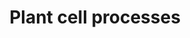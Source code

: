 ---
annotations:
- type: Pathway Ontology
  value: photosynthesis pathway
authors:
- Kyros12
- Khanspers
- MaintBot
- Marvin M2
description: Processes in a plant cell, starting from the light reactions of photosynthesis.
last-edited: 2017-12-10
organisms:
- Glycine max
redirect_from:
- /index.php/Pathway:WP3954
- /instance/WP3954
schema-jsonld:
- '@context': https://schema.org/
  '@id': https://wikipathways.github.io/pathways/WP3954.html
  '@type': Dataset
  creator:
    '@type': Organization
    name: WikiPathways
  description: Processes in a plant cell, starting from the light reactions of photosynthesis.
  keywords:
  - Cytochrome f
  - 2-phosphoglycolate
  - Glyceraldehyde-3-phosphate
  - NADPH
  - Ferredoxin-NADP+ reductase
  - Thioredoxin
  - e-
  - Sedoheptulose
  - Plastoquinol
  - Semiquinone
  - Phosphoglycerate kinase
  - NADP+
  - Photons
  - 2-Oxoglutarate
  - Plastocyanin
  - ATP synthase
  - Erythrose 4-phosphate
  - Phosphoribulokinase
  - H+
  - Photosystem I
  - Xylulose 5-phosphate
  - Ribose 5-phosphate
  - Ribulose 5-phosphate
  - Fructose 1,6-bisphosphatase
  - Heme b(p)
  - NAD+
  - Ferredoxin
  - Glycolaldehyde
  - Pi
  - 1,3-bisphosphoglycerate
  - H2O
  - Ribulose 1,5-bisphosphate
  - Triose phosphate translocator
  - Glutamate
  - P700 reaction center
  - Heme b(n)
  - Light-dependent reactions
  - H2O2
  - Glycerate kinase
  - RuBisCO
  - Sedoheptulose 1,7-bisphosphatase
  - NADH
  - Sedoheptulose 7-phosphate
  - Aldolase
  - Sedoheptulokinase
  - Glycine
  - Glutamate-glyoxylate
  - Dihydroxyacetone phosphate
  - Catalase
  - Chlorophyll
  - Phylloquinone A1
  - Calvin cycle
  - Pheophytin
  - Glycolate oxidase
  - (2R)-2-Hydroxy-3-(phosphonooxy)-propanal
  - Oxygen-evolving complex
  - Chlorophyll A0
  - Sedoheptulose 1,7-bisphosphate
  - Triose phosphate isomerase
  - Fructose 6-phosphate
  - Rieske protein
  - Fructose 1,6-bisphosphate
  - 3-keto-2-carboxyarabinitol-1,5-bisphosphate
  - Glycerate
  - 3-phosphoglycerate
  - aminotransferase
  - Light-harvesting proteins
  - Fe-S complex Fa
  - Phosphopentose epimerase
  - Phosphoglycolate phosphatase
  - Fe-S complex Fb
  - ADP
  - Glyoxylate
  - Plastoquinone
  - Photosystem II
  - ATP
  - Glycolate
  - CO2
  - Transketolase
  - Glyceraldehyde 3-phosphate
  - Phosphopentose isomerase
  - Cytochrome b6f
  - 3-keto-2-dioxyarabinitol-1,5-bisphosphate
  - P680 reaction center
  - Quinone
  - O2
  - Glycerate-glycolate translocator
  - Light-harvesting complex
  - dehydrogenase
  - Fe-S complex Fx
  license: CC0
  name: Plant cell processes
seo: CreativeWork
title: Plant cell processes
wpid: WP3954
---